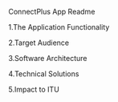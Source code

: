 ConnectPlus App Readme

1.The Application Functionality

2.Target Audience

3.Software Architecture

4.Technical Solutions

5.Impact to ITU
